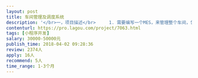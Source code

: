 ```yaml
---                
layout: post       
title: 车间管理及调度系统           
description: '</br>一，项目描述</br>     1. 需要编写一个MES，来管理整个车间，包括各个部件的数据收集，仓库管理，报表生产等。</br>    2. 优化决策，要懂遗传算法。</br>'     
contenturl: https://pro.lagou.com/project/7063.html      
tags: [小程序开发]            
salary: 30000-50000元          
publish_time: 2018-04-02 09:28:36         
review: 2374人                   
apply: 16人                   
recommend: 5人                   
time_range: 1-3个月              
---                 
```

